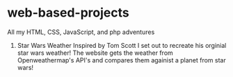 # web-based-projects
All my HTML, CSS, JavaScript, and php adventures

1. Star Wars Weather
Inspired by Tom Scott I set out to recreate his orginial star wars weather!
The website gets the weather from Openweathermap's API's and compares them againist a planet from star wars!
